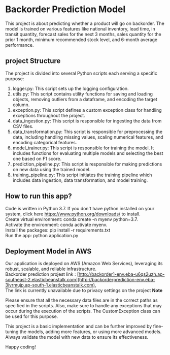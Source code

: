**<h1>Backorder Prediction Model</h1>**

This project is about predicting whether a product will go on backorder. The model is trained on various features like national inventory, lead time, in transit quantity, forecast sales for the next 3 months, sales quantity for the prior 1 month, minimum recommended stock level, and 6-month average performance.

<h2>project Structure</h2>

The project is divided into several Python scripts each serving a specific purpose:

1. logger.py: This script sets up the logging configuration.
2. utils.py: This script contains utility functions for saving and loading objects, removing outliers from a dataframe, and encoding the target column.
3. exception.py: This script defines a custom exception class for handling exceptions throughout the project.
4. data_ingestion.py: This script is responsible for ingesting the data from CSV files.
5. data_transformation.py: This script is responsible for preprocessing the data, including handling missing values, scaling numerical features, and encoding categorical features.
6. model_trainer.py: This script is responsible for training the model. It includes functions for evaluating multiple models and selecting the best one based on F1 score.
7. prediction_pipeline.py: This script is responsible for making predictions on new data using the trained model.
8. training_pipeline.py: This script initiates the training pipeline which includes data ingestion, data transformation, and model training.

<h2>How to run this app?</h2>

Code is written in Python 3.7. If you don't have python installed on your system, click here https://www.python.org/downloads/ to install.<br>
Create virtual environment: conda create -n myenv python=3.7.<br>
Activate the environment: conda activate myenv.<br>
Install the packages: pip install -r requirements.txt<br>
Run the app: python application.py 

<h2> Deployment Model in AWS</h2>

Our application is deployed on AWS (Amazon Web Services), leveraging its robust, scalable, and reliable infrastructure.<br>
Backorder prediction projest link :  [http://backorder1-env.eba-u6qs2uzh.ap-southeast-2.elasticbeanstalk.com](http://backorderprediction-env.eba-3ivrmujp.ap-south-1.elasticbeanstalk.com),  
The link is currently unavailable due to privacy settings on the project
**Note**

Please ensure that all the necessary data files are in the correct paths as specified in the scripts. Also, make sure to handle any exceptions that may occur during the execution of the scripts. The CustomException class can be used for this purpose.

This project is a basic implementation and can be further improved by fine-tuning the models, adding more features, or using more advanced models. Always validate the model with new data to ensure its effectiveness.

Happy coding!
